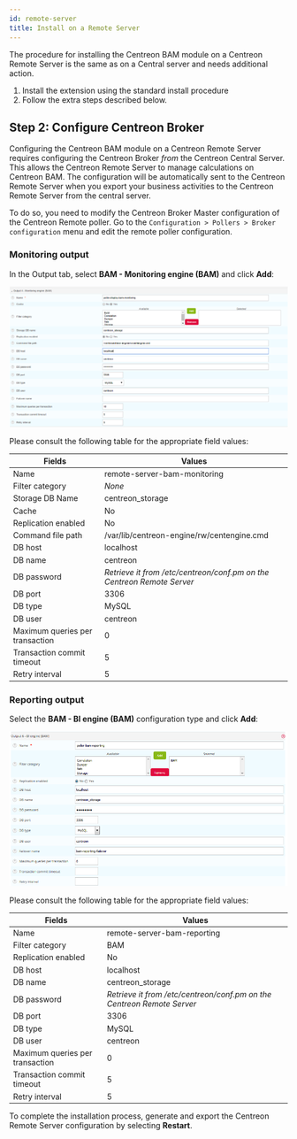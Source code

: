 ```yaml
---
id: remote-server
title: Install on a Remote Server
---
```


The procedure for installing the Centreon BAM module on a Centreon Remote Server
is the same as on a Central server and needs additional action.

1.  Install the extension using the standard install procedure
2.  Follow the extra steps described below.

## Step 2: Configure Centreon Broker

Configuring the Centreon BAM module on a Centreon Remote Server requires
configuring the Centreon Broker *from* the Centreon Central Server. This allows
the Centreon Remote Server to manage calculations on Centreon BAM. The
configuration will be automatically sent to the Centreon Remote Server when you
export your business activities to the Centreon Remote Server from the central
server.

To do so, you need to modify the Centreon Broker Master configuration of the
Centreon Remote poller. Go to the `Configuration > Pollers > Broker
configuration` menu and edit the remote poller configuration.

### Monitoring output

In the Output tab, select **BAM - Monitoring engine (BAM)** and click
**Add**:

![image](../assets/service-mapping/remote-server/conf_poller_bam_monitoring.png)

Please consult the following table for the appropriate field values:

| Fields                          | Values                                                                 |
|---------------------------------|------------------------------------------------------------------------|
| Name                            | remote-server-bam-monitoring                                           |
| Filter category                 | *None*                                                                 |
| Storage DB Name                 | centreon\_storage                                                      |
| Cache                           | No                                                                     |
| Replication enabled             | No                                                                     |
| Command file path               | /var/lib/centreon-engine/rw/centengine.cmd                             |
| DB host                         | localhost                                                              |
| DB name                         | centreon                                                               |
| DB password                     | *Retrieve it from /etc/centreon/conf.pm on the Centreon Remote Server* |
| DB port                         | 3306                                                                   |
| DB type                         | MySQL                                                                  |
| DB user                         | centreon                                                               |
| Maximum queries per transaction | 0                                                                      |
| Transaction commit timeout      | 5                                                                      |
| Retry interval                  | 5                                                                      |

### Reporting output

Select the **BAM - BI engine (BAM)** configuration type and click **Add**:

![image](../assets/service-mapping/remote-server/conf_poller_bam_reporting.png)

Please consult the following table for the appropriate field values:

| Fields                          | Values                                                                 |
|---------------------------------|------------------------------------------------------------------------|
| Name                            | remote-server-bam-reporting                                            |
| Filter category                 | BAM                                                                    |
| Replication enabled             | No                                                                     |
| DB host                         | localhost                                                              |
| DB name                         | centreon\_storage                                                      |
| DB password                     | *Retrieve it from /etc/centreon/conf.pm on the Centreon Remote Server* |
| DB port                         | 3306                                                                   |
| DB type                         | MySQL                                                                  |
| DB user                         | centreon                                                               |
| Maximum queries per transaction | 0                                                                      |
| Transaction commit timeout      | 5                                                                      |
| Retry interval                  | 5                                                                      |

To complete the installation process, generate and export the Centreon Remote
Server configuration by selecting **Restart**.
